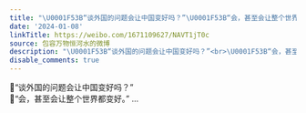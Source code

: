 ```yaml
---
title: "\U0001F53B“谈外国的问题会让中国变好吗？”\U0001F53B“会，甚至会让整个世界都变好。”"
date: '2024-01-08'
linkTitle: https://weibo.com/1671109627/NAVT1jT0c
source: 包容万物恒河水的微博
description: "\U0001F53B“谈外国的问题会让中国变好吗？”<br>\U0001F53B“会，甚至会让整个世界都变好。”  ..."
disable_comments: true
---
```

🔻“谈外国的问题会让中国变好吗？”<br>🔻“会，甚至会让整个世界都变好。”  ...